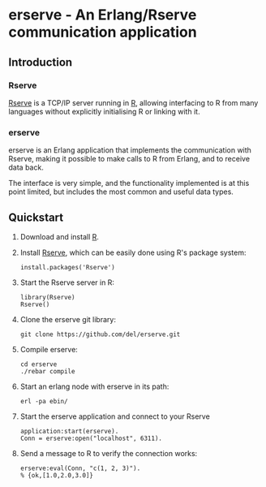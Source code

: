 # erserve - An Erlang/Rserve communication application

## Introduction

### Rserve

[Rserve](http://www.rforge.net/Rserve/) is a TCP/IP server running in
[R](http://www.r-project.org/), allowing interfacing to R from many
languages without explicitly initialising R or linking with it.

### erserve

erserve is an Erlang application that implements the communication
with Rserve, making it possible to make calls to R from Erlang, and to
receive data back.

The interface is very simple, and the functionality implemented is at
this point limited, but includes the most common and useful data
types.


## Quickstart

1. Download and install [R](http://www.r-project.org/).

2. Install [Rserve](http://www.rforge.net/Rserve/), which can be
   easily done using R's package system:

       install.packages('Rserve')

3. Start the Rserve server in R:

       library(Rserve)
       Rserve()

4. Clone the erserve git library:

       git clone https://github.com/del/erserve.git

5. Compile erserve:

       cd erserve
       ./rebar compile

6. Start an erlang node with erserve in its path:

       erl -pa ebin/

7. Start the erserve application and connect to your Rserve

       application:start(erserve).
       Conn = erserve:open("localhost", 6311).

8. Send a message to R to verify the connection works:

       erserve:eval(Conn, "c(1, 2, 3)").
       % {ok,[1.0,2.0,3.0]}